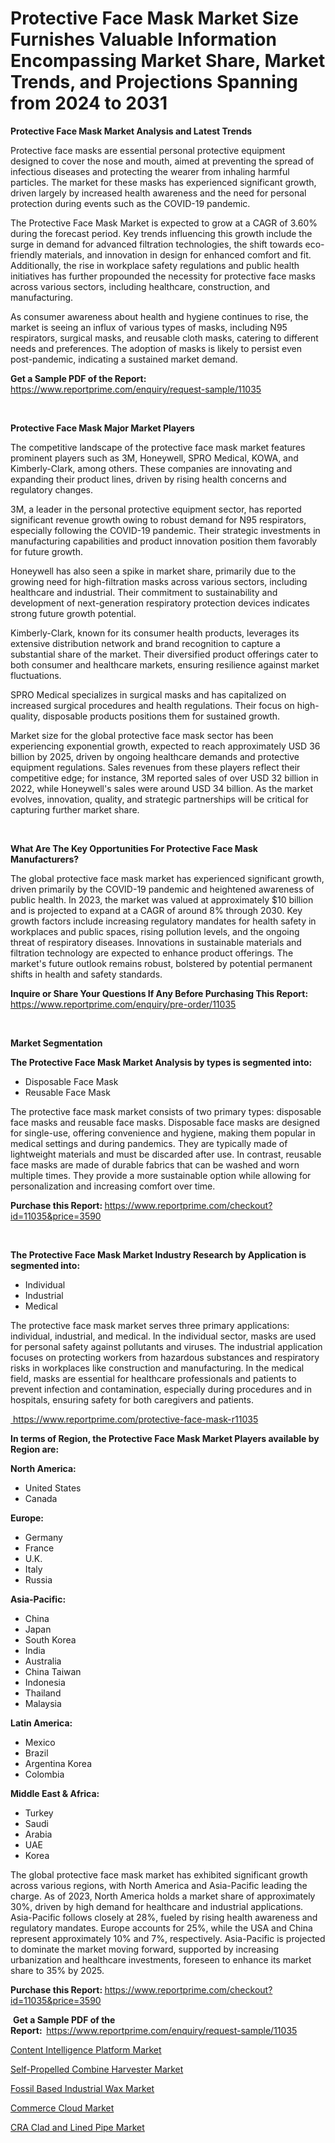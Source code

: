 <p><h1>Protective Face Mask Market Size Furnishes Valuable Information Encompassing Market Share, Market Trends, and Projections Spanning from 2024 to 2031</h1></p><p><strong>Protective Face Mask Market Analysis and Latest Trends</strong></p>
<p><p>Protective face masks are essential personal protective equipment designed to cover the nose and mouth, aimed at preventing the spread of infectious diseases and protecting the wearer from inhaling harmful particles. The market for these masks has experienced significant growth, driven largely by increased health awareness and the need for personal protection during events such as the COVID-19 pandemic. </p><p>The Protective Face Mask Market is expected to grow at a CAGR of 3.60% during the forecast period. Key trends influencing this growth include the surge in demand for advanced filtration technologies, the shift towards eco-friendly materials, and innovation in design for enhanced comfort and fit. Additionally, the rise in workplace safety regulations and public health initiatives has further propounded the necessity for protective face masks across various sectors, including healthcare, construction, and manufacturing. </p><p>As consumer awareness about health and hygiene continues to rise, the market is seeing an influx of various types of masks, including N95 respirators, surgical masks, and reusable cloth masks, catering to different needs and preferences. The adoption of masks is likely to persist even post-pandemic, indicating a sustained market demand.</p></p>
<p><strong>Get a Sample PDF of the Report:&nbsp;</strong> <a href="https://www.reportprime.com/enquiry/request-sample/11035">https://www.reportprime.com/enquiry/request-sample/11035</a></p>
<p>&nbsp;</p>
<p><strong>Protective Face Mask Major Market Players</strong></p>
<p><p>The competitive landscape of the protective face mask market features prominent players such as 3M, Honeywell, SPRO Medical, KOWA, and Kimberly-Clark, among others. These companies are innovating and expanding their product lines, driven by rising health concerns and regulatory changes.</p><p>3M, a leader in the personal protective equipment sector, has reported significant revenue growth owing to robust demand for N95 respirators, especially following the COVID-19 pandemic. Their strategic investments in manufacturing capabilities and product innovation position them favorably for future growth.</p><p>Honeywell has also seen a spike in market share, primarily due to the growing need for high-filtration masks across various sectors, including healthcare and industrial. Their commitment to sustainability and development of next-generation respiratory protection devices indicates strong future growth potential.</p><p>Kimberly-Clark, known for its consumer health products, leverages its extensive distribution network and brand recognition to capture a substantial share of the market. Their diversified product offerings cater to both consumer and healthcare markets, ensuring resilience against market fluctuations.</p><p>SPRO Medical specializes in surgical masks and has capitalized on increased surgical procedures and health regulations. Their focus on high-quality, disposable products positions them for sustained growth.</p><p>Market size for the global protective face mask sector has been experiencing exponential growth, expected to reach approximately USD 36 billion by 2025, driven by ongoing healthcare demands and protective equipment regulations. Sales revenues from these players reflect their competitive edge; for instance, 3M reported sales of over USD 32 billion in 2022, while Honeywell's sales were around USD 34 billion. As the market evolves, innovation, quality, and strategic partnerships will be critical for capturing further market share.</p></p>
<p>&nbsp;</p>
<p><strong>What Are The Key Opportunities For Protective Face Mask Manufacturers?</strong></p>
<p><p>The global protective face mask market has experienced significant growth, driven primarily by the COVID-19 pandemic and heightened awareness of public health. In 2023, the market was valued at approximately $10 billion and is projected to expand at a CAGR of around 8% through 2030. Key growth factors include increasing regulatory mandates for health safety in workplaces and public spaces, rising pollution levels, and the ongoing threat of respiratory diseases. Innovations in sustainable materials and filtration technology are expected to enhance product offerings. The market's future outlook remains robust, bolstered by potential permanent shifts in health and safety standards.</p></p>
<p><strong>Inquire or Share Your Questions If Any Before Purchasing This Report:</strong> <a href="https://www.reportprime.com/enquiry/pre-order/11035">https://www.reportprime.com/enquiry/pre-order/11035</a></p>
<p>&nbsp;</p>
<p><strong>Market Segmentation</strong></p>
<p><strong>The Protective Face Mask Market Analysis by types is segmented into:</strong></p>
<p><ul><li>Disposable Face Mask</li><li>Reusable Face Mask</li></ul></p>
<p><p>The protective face mask market consists of two primary types: disposable face masks and reusable face masks. Disposable face masks are designed for single-use, offering convenience and hygiene, making them popular in medical settings and during pandemics. They are typically made of lightweight materials and must be discarded after use. In contrast, reusable face masks are made of durable fabrics that can be washed and worn multiple times. They provide a more sustainable option while allowing for personalization and increasing comfort over time.</p></p>
<p><strong>Purchase this Report:&nbsp;</strong><a href="https://www.reportprime.com/checkout?id=11035&price=3590">https://www.reportprime.com/checkout?id=11035&price=3590</a></p>
<p>&nbsp;</p>
<p><strong>The Protective Face Mask Market Industry Research by Application is segmented into:</strong></p>
<p><ul><li>Individual</li><li>Industrial</li><li>Medical</li></ul></p>
<p><p>The protective face mask market serves three primary applications: individual, industrial, and medical. In the individual sector, masks are used for personal safety against pollutants and viruses. The industrial application focuses on protecting workers from hazardous substances and respiratory risks in workplaces like construction and manufacturing. In the medical field, masks are essential for healthcare professionals and patients to prevent infection and contamination, especially during procedures and in hospitals, ensuring safety for both caregivers and patients.</p></p>
<p><a href="https://www.reportprime.com/protective-face-mask-r11035">&nbsp;https://www.reportprime.com/protective-face-mask-r11035</a></p>
<p><strong>In terms of Region, the Protective Face Mask Market Players available by Region are:</strong></p>
<p>
    <p> <strong> North America: </strong>
        <ul>
            <li>United States</li>
            <li>Canada</li>
        </ul>
        </p> 
    <p> <strong> Europe: </strong>
        <ul>
            <li>Germany</li>
            <li>France</li>
            <li>U.K.</li>
            <li>Italy</li>
            <li>Russia</li>
        </ul>
        </p> 
    <p> <strong> Asia-Pacific: </strong>
        <ul>
            <li>China</li>
            <li>Japan</li>
            <li>South Korea</li>
            <li>India</li>
            <li>Australia</li>
            <li>China Taiwan</li>
            <li>Indonesia</li>
            <li>Thailand</li>
            <li>Malaysia</li>
        </ul>
        </p> 
    <p> <strong> Latin America: </strong>
        <ul>
            <li>Mexico</li>
            <li>Brazil</li>
            <li>Argentina Korea</li>
            <li>Colombia</li>
        </ul>
        </p> 
    <p> <strong> Middle East & Africa: </strong>
        <ul>
            <li>Turkey</li>
            <li>Saudi</li>
            <li>Arabia</li>
            <li>UAE</li>
            <li>Korea</li>
        </ul>
    </p>
    </p>
<p><p>The global protective face mask market has exhibited significant growth across various regions, with North America and Asia-Pacific leading the charge. As of 2023, North America holds a market share of approximately 30%, driven by high demand for healthcare and industrial applications. Asia-Pacific follows closely at 28%, fueled by rising health awareness and regulatory mandates. Europe accounts for 25%, while the USA and China represent approximately 10% and 7%, respectively. Asia-Pacific is projected to dominate the market moving forward, supported by increasing urbanization and healthcare investments, foreseen to enhance its market share to 35% by 2025.</p></p>
<p><strong>Purchase this Report: </strong><a href="https://www.reportprime.com/checkout?id=11035&price=3590">https://www.reportprime.com/checkout?id=11035&price=3590</a></p>
<p>&nbsp;<strong>Get a Sample PDF of the Report:&nbsp;&nbsp;</strong><a href="https://www.reportprime.com/enquiry/request-sample/11035">https://www.reportprime.com/enquiry/request-sample/11035</a></p>
<p><strong></strong></p>
<p><p><a href="https://www.linkedin.com/pulse/emerging-opportunities-challenges-global-content-intelligence-xywkf?trackingId=3mHGtpy8TBCmozdHRaF3tg%3D%3D">Content Intelligence Platform Market</a></p><p><a href="https://medium.com/@clarenceuvalis67867/the-self-propelled-combine-harvester-market-prioritizes-cost-control-and-efficiency-enhancement-40d99f6139ac">Self-Propelled Combine Harvester Market</a></p><p><a href="https://medium.com/@clarenceuvalis67867/the-global-market-overview-of-the-fossil-based-industrial-wax-market-provides-a-unique-eea4ec815e97">Fossil Based Industrial Wax Market</a></p><p><a href="https://www.linkedin.com/pulse/market-forecast-global-commerce-cloud-trends-impact-analysis-eye1c?trackingId=IXV%2BjHLuT0KnYiUyQW0vdw%3D%3D">Commerce Cloud Market</a></p><p><a href="https://issuu.com/reportprime-2/docs/cra-clad-and-lined-pipe-market-size_e55eeb8f8c1ec7">CRA Clad and Lined Pipe Market</a></p></p>